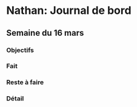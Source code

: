 # Nathan: Journal de bord

## Semaine du 16 mars

### Objectifs

### Fait

### Reste à faire

### Détail

